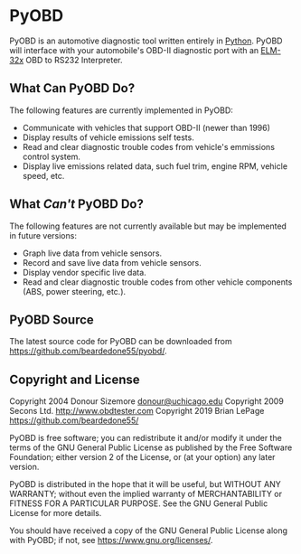 PyOBD
======

PyOBD is an automotive diagnostic tool written entirely
in [Python](https://www.python.org). PyOBD will interface
with your automobile's OBD-II diagnostic port with an
[ELM-32x](https://www.elmelectronics.com/products/ics/obd/)
OBD to RS232 Interpreter.

What Can PyOBD Do?
------------------
The following features are currently implemented in PyOBD:
- Communicate with vehicles that support OBD-II (newer
  than 1996)
- Display results of vehicle emissions self tests.
- Read and clear diagnostic trouble codes from vehicle's
  emmissions control system.
- Display live emissions related data, such fuel trim,
  engine RPM, vehicle speed, etc.

What *Can't* PyOBD Do?
----------------------
The following features are not currently available but
may be implemented in future versions:
- Graph live data from vehicle sensors.
- Record and save live data from vehicle sensors.
- Display vendor specific live data.
- Read and clear diagnostic trouble codes from other
  vehicle components (ABS, power steering, etc.).

PyOBD Source
------------
The latest source code for PyOBD can be downloaded
from <https://github.com/beardedone55/pyobd/>.

Copyright and License
---------------------
Copyright 2004 Donour Sizemore <donour@uchicago.edu>
Copyright 2009 Secons Ltd. <http://www.obdtester.com>
Copyright 2019 Brian LePage <https://github.com/beardedone55/>

PyOBD is free software; you can redistribute it and/or
modify it under the terms of the GNU General Public License
as published by the Free Software Foundation; either
version 2 of the License, or (at your option) any later
version.

PyOBD is distributed in the hope that it will be useful,
but WITHOUT ANY WARRANTY; without even the implied warranty
of MERCHANTABILITY or FITNESS FOR A PARTICULAR PURPOSE. See
the GNU General Public License for more details.

You should have received a copy of the GNU General Public
License along with PyOBD; if not, see
<https://www.gnu.org/licenses/>.
